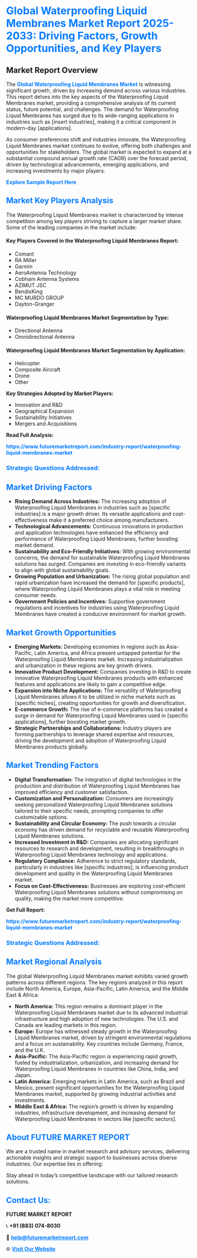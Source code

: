 <h1 style="color: #007BFF;">Global Waterproofing Liquid Membranes Market Report 2025-2033: Driving Factors, Growth Opportunities, and Key Players</h1>

<section id="overview">
<h2>Market Report Overview</h2>
<p>The <a href="https://www.futuremarketreport.com/industry-report/waterproofing-liquid-membranes-market" style="color: #007BFF; text-decoration: none;"><strong>Global Waterproofing Liquid Membranes Market</strong></a> is witnessing significant growth, driven by increasing demand across various industries. This report delves into the key aspects of the Waterproofing Liquid Membranes market, providing a comprehensive analysis of its current status, future potential, and challenges. The demand for Waterproofing Liquid Membranes has surged due to its wide-ranging applications in industries such as [insert industries], making it a critical component in modern-day [applications].</p>
<p>As consumer preferences shift and industries innovate, the Waterproofing Liquid Membranes market continues to evolve, offering both challenges and opportunities for stakeholders. The global market is expected to expand at a substantial compound annual growth rate (CAGR) over the forecast period, driven by technological advancements, emerging applications, and increasing investments by major players.</p>
</section>

<section id="overview">
<p><a href="https://www.futuremarketreport.com/request-sample/reportId=35003" style="color: #007BFF; text-decoration: none;"><strong>Explore Sample Report Here</strong></a></p>
</section>

<section id="key-players">
<h2 style="color: #007BFF;">Market Key Players Analysis</h2>
<p>The Waterproofing Liquid Membranes market is characterized by intense competition among key players striving to capture a larger market share. Some of the leading companies in the market include:</p>
<h4>Key Players Covered in the Waterproofing Liquid Membranes Report:</h4>
<ul><li>Comant</li><li>RA Miller</li><li>Garmin</li><li>AeroAntenna Technology</li><li>Cobham Antenna Systems</li><li>AZIMUT JSC</li><li>BendixKing</li><li>MC MURDO GROUP</li><li>Dayton-Granger</li></ul>
<h4>Waterproofing Liquid Membranes Market Segmentation by Type:</h4>
<ul><li>Directional Antenna</li><li>Omnidirectional Antenna</li></ul>

<h4>Waterproofing Liquid Membranes Market Segmentation by Application:</h4>
<ul><li>Helicopter</li><li>Composite Aircraft</li><li>Drone</li><li>Other</li></ul>
<p><strong>Key Strategies Adopted by Market Players:</strong></p>
<ul>
<li>Innovation and R&D</li>
<li>Geographical Expansion</li>
<li>Sustainability Initiatives</li>
<li>Mergers and Acquisitions</li>
</ul>
</section>

<section>
<p><strong>Read Full Analysis: </strong></p><a href="https://www.futuremarketreport.com/industry-report/waterproofing-liquid-membranes-market" style="color: #007BFF; text-decoration: none;"><strong>https://www.futuremarketreport.com/industry-report/waterproofing-liquid-membranes-market</strong></a>
<h3 style="color: #007BFF;">Strategic Questions Addressed:</h3>
</section>

<section id="driving-factors">
<h2 style="color: #007BFF;">Market Driving Factors</h2>
<ul>
<li><strong>Rising Demand Across Industries:</strong> The increasing adoption of Waterproofing Liquid Membranes in industries such as [specific industries] is a major growth driver. Its versatile applications and cost-effectiveness make it a preferred choice among manufacturers.</li>
<li><strong>Technological Advancements:</strong> Continuous innovations in production and application technologies have enhanced the efficiency and performance of Waterproofing Liquid Membranes, further boosting market demand.</li>
<li><strong>Sustainability and Eco-Friendly Initiatives:</strong> With growing environmental concerns, the demand for sustainable Waterproofing Liquid Membranes solutions has surged. Companies are investing in eco-friendly variants to align with global sustainability goals.</li>
<li><strong>Growing Population and Urbanization:</strong> The rising global population and rapid urbanization have increased the demand for [specific products], where Waterproofing Liquid Membranes plays a vital role in meeting consumer needs.</li>
<li><strong>Government Policies and Incentives:</strong> Supportive government regulations and incentives for industries using Waterproofing Liquid Membranes have created a conducive environment for market growth.</li>
</ul>
</section>

<section id="growth-opportunities">
<h2 style="color: #007BFF;">Market Growth Opportunities</h2>
<ul>
<li><strong>Emerging Markets:</strong> Developing economies in regions such as Asia-Pacific, Latin America, and Africa present untapped potential for the Waterproofing Liquid Membranes market. Increasing industrialization and urbanization in these regions are key growth drivers.</li>
<li><strong>Innovative Product Development:</strong> Companies investing in R&D to create innovative Waterproofing Liquid Membranes products with enhanced features and applications are likely to gain a competitive edge.</li>
<li><strong>Expansion into Niche Applications:</strong> The versatility of Waterproofing Liquid Membranes allows it to be utilized in niche markets such as [specific niches], creating opportunities for growth and diversification.</li>
<li><strong>E-commerce Growth:</strong> The rise of e-commerce platforms has created a surge in demand for Waterproofing Liquid Membranes used in [specific applications], further boosting market growth.</li>
<li><strong>Strategic Partnerships and Collaborations:</strong> Industry players are forming partnerships to leverage shared expertise and resources, driving the development and adoption of Waterproofing Liquid Membranes products globally.</li>
</ul>
</section>

<section id="trending-factors">
<h2 style="color: #007BFF;">Market Trending Factors</h2>
<ul>
<li><strong>Digital Transformation:</strong> The integration of digital technologies in the production and distribution of Waterproofing Liquid Membranes has improved efficiency and customer satisfaction.</li>
<li><strong>Customization and Personalization:</strong> Consumers are increasingly seeking personalized Waterproofing Liquid Membranes solutions tailored to their specific needs, prompting companies to offer customizable options.</li>
<li><strong>Sustainability and Circular Economy:</strong> The push towards a circular economy has driven demand for recyclable and reusable Waterproofing Liquid Membranes solutions.</li>
<li><strong>Increased Investment in R&D:</strong> Companies are allocating significant resources to research and development, resulting in breakthroughs in Waterproofing Liquid Membranes technology and applications.</li>
<li><strong>Regulatory Compliance:</strong> Adherence to strict regulatory standards, particularly in industries like [specific industries], is influencing product development and quality in the Waterproofing Liquid Membranes market.</li>
<li><strong>Focus on Cost-Effectiveness:</strong> Businesses are exploring cost-efficient Waterproofing Liquid Membranes solutions without compromising on quality, making the market more competitive.</li>
</ul>
</section>

<section>
<p><strong>Get Full Report: </strong></p><a href="https://www.futuremarketreport.com/industry-report/waterproofing-liquid-membranes-market" style="color: #007BFF; text-decoration: none;"><strong>https://www.futuremarketreport.com/industry-report/waterproofing-liquid-membranes-market</strong></a>
<h3 style="color: #007BFF;">Strategic Questions Addressed:</h3>
</section>


<section id="regional-analysis">
<h2 style="color: #007BFF;">Market Regional Analysis</h2>
<p>The global Waterproofing Liquid Membranes market exhibits varied growth patterns across different regions. The key regions analyzed in this report include North America, Europe, Asia-Pacific, Latin America, and the Middle East & Africa:</p>
<ul>
<li><strong>North America:</strong> This region remains a dominant player in the Waterproofing Liquid Membranes market due to its advanced industrial infrastructure and high adoption of new technologies. The U.S. and Canada are leading markets in this region.</li>
<li><strong>Europe:</strong> Europe has witnessed steady growth in the Waterproofing Liquid Membranes market, driven by stringent environmental regulations and a focus on sustainability. Key countries include Germany, France, and the U.K.</li>
<li><strong>Asia-Pacific:</strong> The Asia-Pacific region is experiencing rapid growth, fueled by industrialization, urbanization, and increasing demand for Waterproofing Liquid Membranes in countries like China, India, and Japan.</li>
<li><strong>Latin America:</strong> Emerging markets in Latin America, such as Brazil and Mexico, present significant opportunities for the Waterproofing Liquid Membranes market, supported by growing industrial activities and investments.</li>
<li><strong>Middle East & Africa:</strong> The region’s growth is driven by expanding industries, infrastructure development, and increasing demand for Waterproofing Liquid Membranes in sectors like [specific sectors].</li>
</ul>
</section>

<footer>
<h2 style="color: #007BFF;">About FUTURE MARKET REPORT</h2>
<p>We are a trusted name in market research and advisory services, delivering actionable insights and strategic support to businesses across diverse industries. Our expertise lies in offering:</p>

<p>Stay ahead in today’s competitive landscape with our tailored research solutions.</p>

<h2 style="color: #007BFF;">Contact Us:</h2>
<p><strong>FUTURE MARKET REPORT</strong></p>
<p>📞 <strong>+91 (883) 074-8030</strong></p>
<p>📧 <strong><a href="mailto:help@futuremarketreport.com" style="color: #007BFF;">help@futuremarketreport.com</a></strong></p>
<p>🌐 <strong><a href="https://www.futuremarketreport.com/" style="color: #007BFF;">Visit Our Website</a></strong></p>
</footer>
